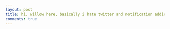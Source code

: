 ```yaml
---
layout: post
title: hi, willow here, basically i hate twitter and notification addicted social media so here we are. here i am. a funny little github page
comments: true
---
```


